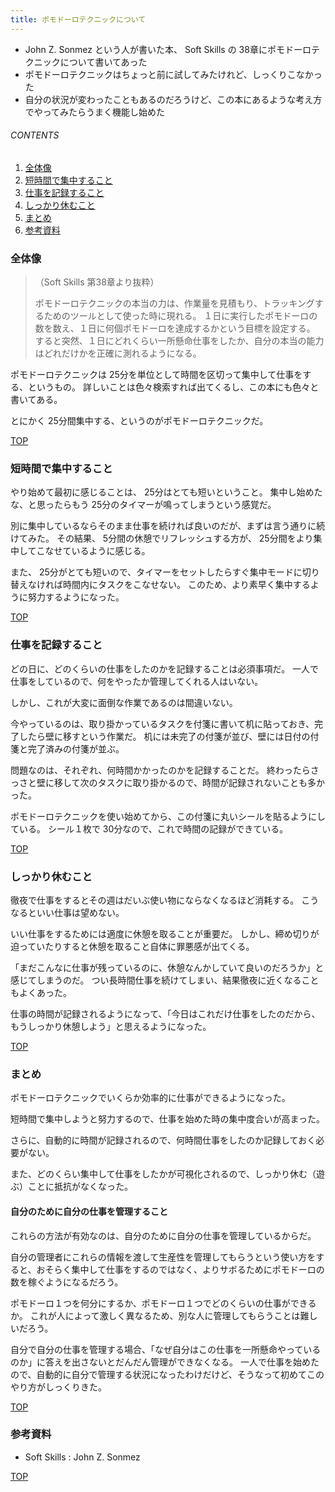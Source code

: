 ```yaml
---
title: ポモドーロテクニックについて
---
```

<a id="top"></a>

- John Z. Sonmez という人が書いた本、 Soft Skills の 38章にポモドーロテクニックについて書いてあった
- ポモドーロテクニックはちょっと前に試してみたけれど、しっくりこなかった
- 自分の状況が変わったこともあるのだろうけど、この本にあるような考え方でやってみたらうまく機能し始めた

###### CONTENTS

1. [全体像](#overall)
1. [短時間で集中すること](#short-period)
1. [仕事を記録すること](#record-works)
1. [しっかり休むこと](#have-a-break)
1. [まとめ](#postscript)
1. [参考資料](#reference)

<a id="overall"></a>
### 全体像

> （Soft Skills 第38章より抜粋）
>
> ポモドーロテクニックの本当の力は、作業量を見積もり、トラッキングするためのツールとして使った時に現れる。
> １日に実行したポモドーロの数を数え、１日に何個ポモドーロを達成するかという目標を設定する。
> すると突然、１日にどれくらい一所懸命仕事をしたか、自分の本当の能力はどれだけかを正確に測れるようになる。

ポモドーロテクニックは 25分を単位として時間を区切って集中して仕事をする、というもの。
詳しいことは色々検索すれば出てくるし、この本にも色々と書いてある。

とにかく 25分間集中する、というのがポモドーロテクニックだ。


[TOP](#top)
<a id="short-period"></a>
### 短時間で集中すること

やり始めて最初に感じることは、 25分はとても短いということ。
集中し始めたな、と思ったらもう 25分のタイマーが鳴ってしまうという感覚だ。

別に集中しているならそのまま仕事を続ければ良いのだが、まずは言う通りに続けてみた。
その結果、 5分間の休憩でリフレッシュする方が、 25分間をより集中してこなせているように感じる。

また、 25分がとても短いので、タイマーをセットしたらすぐ集中モードに切り替えなければ時間内にタスクをこなせない。
このため、より素早く集中するように努力するようになった。


[TOP](#top)
<a id="record-works"></a>
### 仕事を記録すること

どの日に、どのくらいの仕事をしたのかを記録することは必須事項だ。
一人で仕事をしているので、何をやったか管理してくれる人はいない。

しかし、これが大変に面倒な作業であるのは間違いない。

今やっているのは、取り掛かっているタスクを付箋に書いて机に貼っておき、完了したら壁に移すという作業だ。
机には未完了の付箋が並び、壁には日付の付箋と完了済みの付箋が並ぶ。

問題なのは、それぞれ、何時間かかったのかを記録することだ。
終わったらさっさと壁に移して次のタスクに取り掛かるので、時間が記録されないことも多かった。

ポモドーロテクニックを使い始めてから、この付箋に丸いシールを貼るようにしている。
シール１枚で 30分なので、これで時間の記録ができている。


[TOP](#top)
<a id="have-a-break"></a>
### しっかり休むこと

徹夜で仕事をするとその週はだいぶ使い物にならなくなるほど消耗する。
こうなるといい仕事は望めない。

いい仕事をするためには適度に休憩を取ることが重要だ。
しかし、締め切りが迫っていたりすると休憩を取ること自体に罪悪感が出てくる。

「まだこんなに仕事が残っているのに、休憩なんかしていて良いのだろうか」と感じてしまうのだ。
つい長時間仕事を続けてしまい、結果徹夜に近くなることもよくあった。

仕事の時間が記録されるようになって、「今日はこれだけ仕事をしたのだから、もうしっかり休憩しよう」と思えるようになった。


[TOP](#top)
<a id="postscript"></a>
### まとめ

ポモドーロテクニックでいくらか効率的に仕事ができるようになった。

短時間で集中しようと努力するので、仕事を始めた時の集中度合いが高まった。

さらに、自動的に時間が記録されるので、何時間仕事をしたのか記録しておく必要がない。

また、どのくらい集中して仕事をしたかが可視化されるので、しっかり休む（遊ぶ）ことに抵抗がなくなった。


#### 自分のために自分の仕事を管理すること

これらの方法が有効なのは、自分のために自分の仕事を管理しているからだ。

自分の管理者にこれらの情報を渡して生産性を管理してもらうという使い方をすると、おそらく集中して仕事をするのではなく、よりサボるためにポモドーロの数を稼ぐようになるだろう。

ポモドーロ１つを何分にするか、ポモドーロ１つでどのくらいの仕事ができるか。
これが人によって激しく異なるため、別な人に管理してもらうことは難しいだろう。

自分で自分の仕事を管理する場合、「なぜ自分はこの仕事を一所懸命やっているのか」に答えを出さないとだんだん管理ができなくなる。
一人で仕事を始めたので、自動的に自分で管理する状況になったわけだけど、そうなって初めてこのやり方がしっくりきた。


[TOP](#top)
<a id="reference"></a>
### 参考資料

- Soft Skills : John Z. Sonmez


[TOP](#top)
